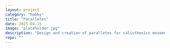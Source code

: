 ```yaml
---
layout: project
category: "hobby"
title: "Paralletes"
date: 2025-04-15
image: "placeholder.jpg"
description: "Design and creation of paralletes for calisthenics movementes"
repo: ""
---
```


